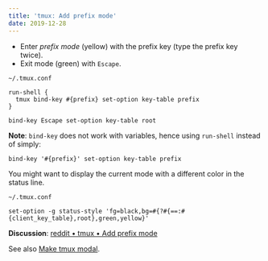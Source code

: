 ```yaml
---
title: 'tmux: Add prefix mode'
date: 2019-12-28
---
```


- Enter _prefix mode_ (yellow) with the prefix key (type the prefix key twice).
- Exit mode (green) with `Escape`.

`~/.tmux.conf`

``` tmux
run-shell {
  tmux bind-key #{prefix} set-option key-table prefix
}

bind-key Escape set-option key-table root
```

**Note**: `bind-key` does not work with variables, hence using `run-shell` instead of simply:

``` tmux
bind-key '#{prefix}' set-option key-table prefix
```

You might want to display the current mode with a different color in the status line.

`~/.tmux.conf`

``` tmux
set-option -g status-style 'fg=black,bg=#{?#{==:#{client_key_table},root},green,yellow}'
```

**Discussion**: [reddit • tmux • Add prefix mode]

[reddit • tmux • Add prefix mode]: https://reddit.com/r/tmux/comments/ehkjp5/add_prefix_mode/

See also [Make tmux modal].

[Make tmux modal]: ../make-tmux-modal/
